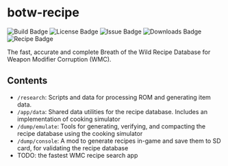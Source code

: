 # botw-recipe

![Build Badge](https://img.shields.io/github/check-runs/Pistonight/botw-recipe/main)
![License Badge](https://img.shields.io/github/license/Pistonight/botw-recipe)
![Issue Badge](https://img.shields.io/github/issues/Pistonight/botw-recipe)
![Downloads Badge](https://img.shields.io/github/downloads/Pistonight/botw-recipe/total)
<br>
![Recipe Badge](https://img.shields.io/endpoint?url=https://raw.githubusercontent.com/Pistonight/botw-recipe/main/dump/emulate/badge.json)

The fast, accurate and complete Breath of the Wild Recipe Database for Weapon Modifier Corruption (WMC).

## Contents
- `/research`: Scripts and data for processing ROM and generating item data.
- `/app/data`: Shared data utilities for the recipe database. Includes an implementation of cooking simulator
- `/dump/emulate`: Tools for generating, verifying, and compacting the recipe database using the cooking simulator
- `/dump/console`: A mod to generate recipes in-game and save them to SD card, for validating the recipe database
- TODO: the fastest WMC recipe search app
